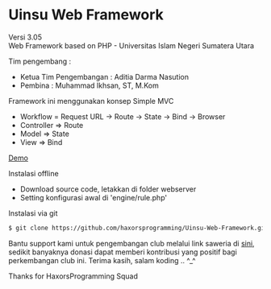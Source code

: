 # Uinsu Web Framework
Versi 3.05<br/>
Web Framework based on PHP - Universitas Islam Negeri Sumatera Utara

Tim pengembang :

- Ketua Tim Pengembangan : Aditia Darma Nasution
- Pembina : Muhammad Ikhsan, ST, M.Kom

Framework ini menggunakan konsep Simple MVC

- Workflow = Request URL -> Route -> State -> Bind -> Browser
- Controller => Route
- Model => State 
- View => Bind

<a href='#!'>Demo</a> 

Instalasi offline 
- Download source code, letakkan di folder webserver
- Setting konfigurasi awal di 'engine/rule.php'

Instalasi via git

```sh
$ git clone https://github.com/haxorsprogramming/Uinsu-Web-Framework.git
```

Bantu support kami untuk pengembangan club melalui link saweria di <a href='https://saweria.co/donate/haxorsprogramming'>sini</a>, sedikit banyaknya donasi dapat memberi kontribusi yang positif bagi perkembangan club ini. Terima kasih, salam koding .. ^_^

Thanks for HaxorsProgramming Squad

